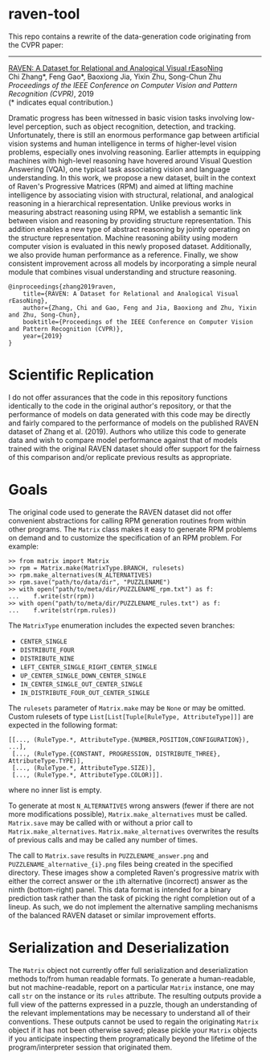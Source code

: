 # raven-tool

This repo contains a rewrite of the data-generation code originating from the CVPR paper:

---

[RAVEN: A Dataset for <u>R</u>elational and <u>A</u>nalogical <u>V</u>isual r<u>E</u>aso<u>N</u>ing](http://wellyzhang.github.io/attach/cvpr19zhang.pdf)  
Chi Zhang*, Feng Gao*, Baoxiong Jia, Yixin Zhu, Song-Chun Zhu  
*Proceedings of the IEEE Conference on Computer Vision and Pattern Recognition (CVPR)*, 2019   
(* indicates equal contribution.)

Dramatic progress has been witnessed in basic vision tasks involving low-level perception, such as object recognition, detection, and tracking. Unfortunately, there is still an enormous performance gap between artificial vision systems and human intelligence in terms of higher-level vision problems, especially ones involving reasoning. Earlier attempts in equipping machines with high-level reasoning have hovered around Visual Question Answering (VQA), one typical task associating vision and language understanding. In this work, we propose a new dataset, built in the context of Raven's Progressive Matrices (RPM) and aimed at lifting machine intelligence by associating vision with structural, relational, and analogical reasoning in a hierarchical representation. Unlike previous works in measuring abstract reasoning using RPM, we establish a semantic link between vision and reasoning by providing structure representation. This addition enables a new type of abstract reasoning by jointly operating on the structure representation. Machine reasoning ability using modern computer vision is evaluated in this newly proposed dataset. Additionally, we also provide human performance as a reference. Finally, we show consistent improvement across all models by incorporating a simple neural module that combines visual understanding and structure reasoning.

```
@inproceedings{zhang2019raven, 
    title={RAVEN: A Dataset for Relational and Analogical Visual rEasoNing}, 
    author={Zhang, Chi and Gao, Feng and Jia, Baoxiong and Zhu, Yixin and Zhu, Song-Chun}, 
    booktitle={Proceedings of the IEEE Conference on Computer Vision and Pattern Recognition (CVPR)}, 
    year={2019}
}
```

# Scientific Replication

I do not offer assurances that the code in this repository functions identically to the code in the original author's repository, or that the performance of models on data generated with this code may be directly and fairly compared to the performance of models on the published RAVEN dataset of Zhang et al. (2019).  Authors who utilize this code to generate data and wish to compare model performance against that of models trained with the original RAVEN dataset should offer support for the fairness of this comparison and/or replicate previous results as appropriate.

# Goals

The original code used to generate the RAVEN dataset did not offer convenient abstractions for calling RPM generation routines from within other programs.  The `Matrix` class makes it easy to generate RPM problems on demand and to customize the specification of an RPM problem.  For example:

```
>> from matrix import Matrix
>> rpm = Matrix.make(MatrixType.BRANCH, rulesets)
>> rpm.make_alternatives(N_ALTERNATIVES)
>> rpm.save("path/to/data/dir", "PUZZLENAME")
>> with open("path/to/meta/dir/PUZZLENAME_rpm.txt") as f:
...    f.write(str(rpm))
>> with open("path/to/meta/dir/PUZZLENAME_rules.txt") as f:
...    f.write(str(rpm.rules))
```

The `MatrixType` enumeration includes the expected seven branches:
- `CENTER_SINGLE`
- `DISTRIBUTE_FOUR`
- `DISTRIBUTE_NINE`
- `LEFT_CENTER_SINGLE_RIGHT_CENTER_SINGLE`
- `UP_CENTER_SINGLE_DOWN_CENTER_SINGLE`
- `IN_CENTER_SINGLE_OUT_CENTER_SINGLE`
- `IN_DISTRIBUTE_FOUR_OUT_CENTER_SINGLE`

The `rulesets` parameter of `Matrix.make` may be `None` or may be omitted.  Custom rulesets of type `List[List[Tuple[RuleType, AttributeType]]]` are expected in the following format: 
```
[[..., (RuleType.*, AttributeType.{NUMBER,POSITION,CONFIGURATION}), ...],
 [..., (RuleType.{CONSTANT, PROGRESSION, DISTRIBUTE_THREE}, AttributeType.TYPE)],
 [..., (RuleType.*, AttributeType.SIZE)],
 [..., (RuleType.*, AttributeType.COLOR)]].
```

where no inner list is empty.

To generate at most `N_ALTERNATIVES` wrong answers (fewer if there are not more modifications possible), `Matrix.make_alternatives` must be called.  `Matrix.save` may be called with or without a prior call to `Matrix.make_alternatives`.  `Matrix.make_alternatives` overwrites the results of previous calls and may be called any number of times.  

The call to `Matrix.save` results in `PUZZLENAME_answer.png` and `PUZZLENAME_alternative_{i}.png` files being created in the specified directory.  These images show a completed Raven's progressive matrix with either the correct answer or the `i`th alternative (incorrect) answer as the ninth (bottom-right) panel.  This data format is intended for a binary prediction task rather than the task of picking the right completion out of a lineup.  As such, we do not implement the alternative sampling mechanisms of the balanced RAVEN dataset or similar improvement efforts. 

# Serialization and Deserialization

The `Matrix` object not currently offer full serialization and deserialization methods to/from human readable formats.  To generate a human-readable, but not machine-readable, report on a particular `Matrix` instance, one may call `str` on the instance or its `rules` attribute.  The resulting outputs provide a full view of the patterns expressed in a puzzle, though an understanding of the relevant implementations may be necessary to understand all of their conventions.  These outputs cannot be used to regain the originating `Matrix` object if it has not been otherwise saved; please pickle your `Matrix` objects if you anticipate inspecting them programatically beyond the lifetime of the program/interpreter session that originated them.